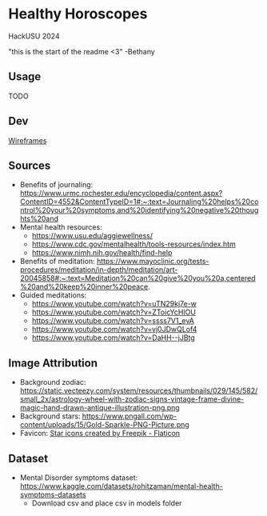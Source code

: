 # Healthy Horoscopes

HackUSU 2024

"this is the start of the readme <3" -Bethany

## Usage

TODO

## Dev

[Wireframes](https://www.figma.com/file/IuSJoix7ImN4JmFpyI25Cu/HackUSU-2024?type=design&node-id=0%3A1&mode=design&t=Bh2UIl73O9gClTaM-1)

## Sources

* Benefits of journaling: https://www.urmc.rochester.edu/encyclopedia/content.aspx?ContentID=4552&ContentTypeID=1#:~:text=Journaling%20helps%20control%20your%20symptoms,and%20identifying%20negative%20thoughts%20and
* Mental health resources:
  * https://www.usu.edu/aggiewellness/
  * https://www.cdc.gov/mentalhealth/tools-resources/index.htm
  * https://www.nimh.nih.gov/health/find-help
* Benefits of meditation: https://www.mayoclinic.org/tests-procedures/meditation/in-depth/meditation/art-20045858#:~:text=Meditation%20can%20give%20you%20a,centered%20and%20keep%20inner%20peace.
* Guided meditations:
  * https://www.youtube.com/watch?v=uTN29kj7e-w
  * https://www.youtube.com/watch?v=ZToicYcHIOU
  * https://www.youtube.com/watch?v=ssss7V1_eyA
  * https://www.youtube.com/watch?v=vj0JDwQLof4
  * https://www.youtube.com/watch?v=DaHH--jJBtg

## Image Attribution

* Background zodiac: https://static.vecteezy.com/system/resources/thumbnails/029/145/582/small_2x/astrology-wheel-with-zodiac-signs-vintage-frame-divine-magic-hand-drawn-antique-illustration-png.png
* Background stars: https://www.pngall.com/wp-content/uploads/15/Gold-Sparkle-PNG-Picture.png
* Favicon: <a href="https://www.flaticon.com/free-icons/star" title="star icons">Star icons created by Freepik - Flaticon</a>

## Dataset

* Mental Disorder symptoms dataset: https://www.kaggle.com/datasets/rohitzaman/mental-health-symptoms-datasets
    * Download csv and place csv in models folder
